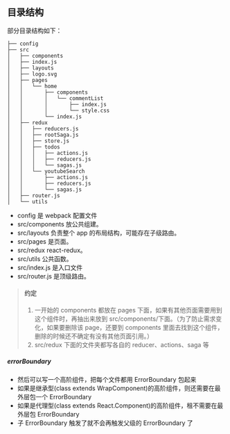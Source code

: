 ## 目录结构

部分目录结构如下：

```
├── config
├── src
│   ├── components
│   ├── index.js
│   ├── layouts
│   ├── logo.svg
│   ├── pages
│   │   └── home
│   │       ├── components
│   │       │   └── commentList
│   │       │       ├── index.js
│   │       │       └── style.css
│   │       └── index.js
│   ├── redux
│   │   ├── reducers.js
│   │   ├── rootSaga.js
│   │   ├── store.js
│   │   ├── todos
│   │   │   ├── actions.js
│   │   │   ├── reducers.js
│   │   │   └── sagas.js
│   │   └── youtubeSearch
│   │       ├── actions.js
│   │       ├── reducers.js
│   │       └── sagas.js
│   ├── router.js
│   └── utils
```

- config 是 webpack 配置文件
- src/components 放公共组建。
- src/layouts 负责整个 app 的布局结构，可能存在子级路由。
- src/pages 是页面。
- src/redux react-redux。
- src/utils 公共函数。
- src/index.js 是入口文件
- src/router.js 是顶级路由。

> #### 约定
>
> 1.  一开始的 components 都放在 pages 下面，如果有其他页面需要用到这个组件时，再抽出来放到 src/components/下面。（为了防止需求变化，如果要删除该 page，还要到 components 里面去找到这个组件，删除的时候还不确定有没有其他页面引用。）
> 2.  src/redux 下面的文件夹都写各自的 reducer、actions、saga 等

##### errorBoundary

- 然后可以写一个高阶组件，把每个文件都用 ErrorBoundary 包起来
- 如果是继承型(class extends WrapComponent)的高阶组件，则还需要在最外层包一个 ErrorBoundary
- 如果是代理型(class extends React.Component)的高阶组件，租不需要在最外层包 ErrorBoundary
- 子 ErrorBoundary 触发了就不会再触发父级的 ErrorBoundary 了
